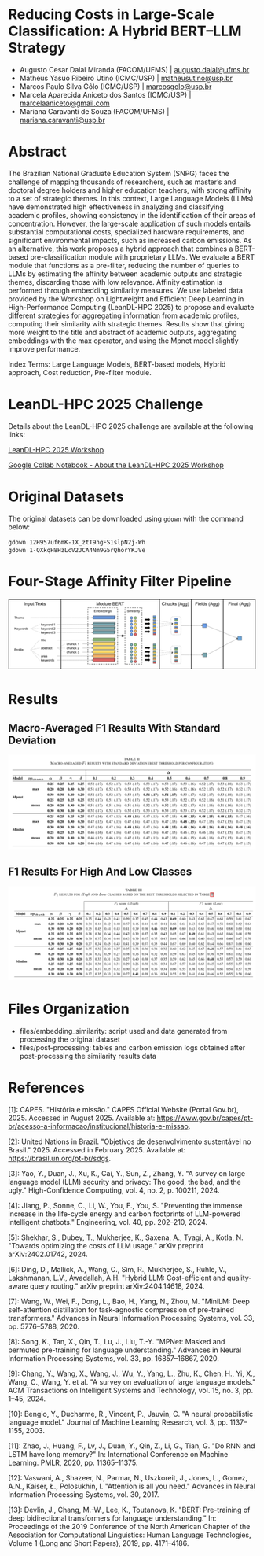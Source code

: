 # Reducing Costs in Large-Scale Classification: A Hybrid BERT–LLM Strategy

- Augusto Cesar Dalal Miranda (FACOM/UFMS) | augusto.dalal@ufms.br
- Matheus Yasuo Ribeiro Utino (ICMC/USP) | matheusutino@usp.br
- Marcos Paulo Silva Gôlo (ICMC/USP) | marcosgolo@usp.br
- Marcela Aparecida Aniceto dos Santos (ICMC/USP) | marcelaaniceto@gmail.com
- Mariana Caravanti de Souza (FACOM/UFMS) | mariana.caravanti@usp.br 

# Abstract

The Brazilian National Graduate Education System (SNPG) faces the challenge of mapping thousands of researchers, such as master’s and doctoral degree holders and higher education teachers, with strong affinity to a set of strategic themes. In this context, Large Language Models (LLMs) have demonstrated high effectiveness in analyzing and classifying academic profiles, showing consistency in the identification of their areas of concentration. However, the large-scale application of such models entails substantial computational costs, specialized hardware requirements, and significant environmental impacts, such as increased carbon emissions. As an alternative, this work proposes a hybrid approach that combines a BERT-based pre-classification module with proprietary LLMs. We evaluate a BERT module that functions as a pre-filter, reducing the number of queries to LLMs by estimating the affinity between academic outputs and strategic themes, discarding those with low relevance. Affinity estimation is performed through embedding similarity measures. We use labeled data provided by the Workshop on Lightweight and Efficient Deep Learning in High-Performance Computing (LeanDL-HPC 2025) to propose and evaluate different strategies for aggregating information from academic profiles, computing their similarity with strategic themes. Results show that giving more weight to the title and abstract of academic outputs, aggregating embeddings with the max operator, and using the Mpnet model slightly improve performance.

Index Terms: Large Language Models, BERT-based models, Hybrid approach, Cost reduction, Pre-filter module.


# LeanDL-HPC 2025 Challenge

Details about the LeanDL-HPC 2025 challenge are available at the following links:

[LeanDL-HPC 2025 Workshop](https://sites.labic.icmc.usp.br/leandl2025/)

[Google Collab Notebook - About the LeanDL-HPC 2025 Workshop](https://colab.research.google.com/drive/1bJUCxDJ4Cmd2VLQp1-Wx2r_vSkYQUezT?usp=sharing#scrollTo=nph7MnuufZWQ)



# Original Datasets

The original datasets can be downloaded using `gdown` with the command below:
```
gdown 12H957uf6mK-1X_ztT9hgFS1slpN2j-Wh
gdown 1-QXkqH8HzLcV2JCA4Nm9G5rQhorYKJVe
```

# Four-Stage Affinity Filter Pipeline

![affinity_filter_pipeline](./assets/bert-proposal.png)


# Results

## Macro-Averaged F1 Results With Standard Deviation 

![macro_avg_f1](./assets/table1.jpg)

## F1 Results For High And Low Classes

![macro_avg_f1_high_low](./assets/table2.jpg)



# Files Organization
- files/embedding_similarity: script used and data generated from processing the original dataset
- files/post-processing: tables and carbon emission logs obtained after post-processing the similarity results data

# References

[1]: CAPES. "História e missão." CAPES Official Website (Portal Gov.br), 2025. Accessed in August 2025. Available at: <https://www.gov.br/capes/pt-br/acesso-a-informacao/institucional/historia-e-missao>.

[2]: United Nations in Brazil. "Objetivos de desenvolvimento sustentável  no Brasil." 2025. Accessed in February 2025. Available at: <https://brasil.un.org/pt-br/sdgs>.

[3]: Yao, Y., Duan, J., Xu, K., Cai, Y., Sun, Z., Zhang, Y. "A survey on large language model (LLM) security and privacy: The good, the bad, and the ugly." High-Confidence Computing, vol. 4, no. 2, p. 100211, 2024.

[4]: Jiang, P., Sonne, C., Li, W., You, F., You, S. "Preventing the immense increase in the life-cycle energy and carbon footprints of LLM-powered intelligent chatbots." Engineering, vol. 40, pp. 202–210, 2024.

[5]: Shekhar, S., Dubey, T., Mukherjee, K., Saxena, A., Tyagi, A., Kotla, N. "Towards optimizing the costs of LLM usage." arXiv preprint arXiv:2402.01742, 2024.

[6]: Ding, D., Mallick, A., Wang, C., Sim, R., Mukherjee, S., Ruhle, V., Lakshmanan, L.V., Awadallah, A.H. "Hybrid LLM: Cost-efficient and quality-aware query routing." arXiv preprint arXiv:2404.14618, 2024.

[7]: Wang, W., Wei, F., Dong, L., Bao, H., Yang, N., Zhou, M. "MiniLM: Deep self-attention distillation for task-agnostic compression of pre-trained transformers." Advances in Neural Information Processing Systems, vol. 33, pp. 5776–5788, 2020.

[8]: Song, K., Tan, X., Qin, T., Lu, J., Liu, T.-Y. "MPNet: Masked and permuted pre-training for language understanding." Advances in Neural Information Processing Systems, vol. 33, pp. 16857–16867, 2020.

[9]: Chang, Y., Wang, X., Wang, J., Wu, Y., Yang, L., Zhu, K., Chen, H., Yi, X., Wang, C., Wang, Y. et al. "A survey on evaluation of large language models." ACM Transactions on Intelligent Systems and Technology, vol. 15, no. 3, pp. 1–45, 2024.

[10]: Bengio, Y., Ducharme, R., Vincent, P., Jauvin, C. "A neural probabilistic language model." Journal of Machine Learning Research, vol. 3, pp. 1137–1155, 2003.

[11]: Zhao, J., Huang, F., Lv, J., Duan, Y., Qin, Z., Li, G., Tian, G. "Do RNN and LSTM have long memory?" In: International Conference on Machine Learning. PMLR, 2020, pp. 11365–11375.

[12]: Vaswani, A., Shazeer, N., Parmar, N., Uszkoreit, J., Jones, L., Gomez, A.N., Kaiser, Ł., Polosukhin, I. "Attention is all you need." Advances in Neural Information Processing Systems, vol. 30, 2017.

[13]: Devlin, J., Chang, M.-W., Lee, K., Toutanova, K. "BERT: Pre-training of deep bidirectional transformers for language understanding." In: Proceedings of the 2019 Conference of the North American Chapter of the Association for Computational Linguistics: Human Language Technologies, Volume 1 (Long and Short Papers), 2019, pp. 4171–4186.


